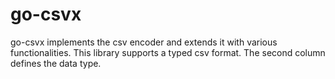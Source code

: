 # go-csvx
go-csvx implements the csv encoder and extends it with various functionalities. This library supports a typed csv format. The second column defines the data type.
